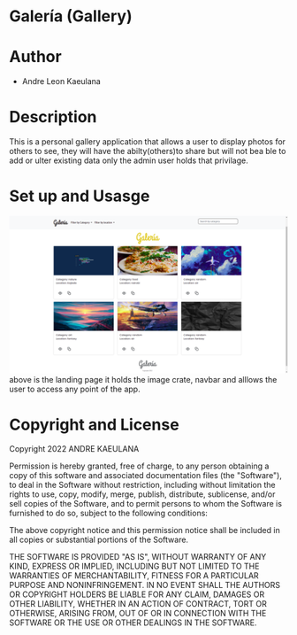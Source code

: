 # Galería (Gallery)

# Author
* Andre Leon Kaeulana

# Description
This is a personal gallery application that allows a user to display photos for others to see, they will have the abilty(others)to share but will not bea ble to add or ulter existing data only the admin user holds that privilage.

# Set up and Usasge

![navigation](static/../gallery/static/Screenshot%20from%202022-05-31%2009-34-20.png)
above is the landing page it holds the image crate, navbar and alllows the user to access any point of the app.

# Copyright and License
Copyright 2022 ANDRE KAEULANA

Permission is hereby granted, free of charge, to any person obtaining a copy of this software and associated documentation files (the "Software"), to deal in the Software without restriction, including without limitation the rights to use, copy, modify, merge, publish, distribute, sublicense, and/or sell copies of the Software, and to permit persons to whom the Software is furnished to do so, subject to the following conditions:

The above copyright notice and this permission notice shall be included in all copies or substantial portions of the Software.

THE SOFTWARE IS PROVIDED "AS IS", WITHOUT WARRANTY OF ANY KIND, EXPRESS OR IMPLIED, INCLUDING BUT NOT LIMITED TO THE WARRANTIES OF MERCHANTABILITY, FITNESS FOR A PARTICULAR PURPOSE AND NONINFRINGEMENT. IN NO EVENT SHALL THE AUTHORS OR COPYRIGHT HOLDERS BE LIABLE FOR ANY CLAIM, DAMAGES OR OTHER LIABILITY, WHETHER IN AN ACTION OF CONTRACT, TORT OR OTHERWISE, ARISING FROM, OUT OF OR IN CONNECTION WITH THE SOFTWARE OR THE USE OR OTHER DEALINGS IN THE SOFTWARE.
